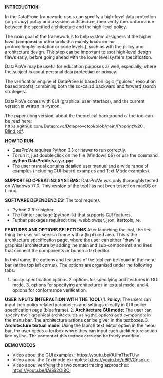
**INTRODUCTION:**

In the DataProVe framework, users can specify a high-level data protection (or privacy) policy and a system architecture, then verify the conformance between the specified architecture and the high-level policy.  

The main goal of the framework is to help system designers at the higher level (compared to other tools that mainly focus on the protocol/implementation or code levels.), such as with the policy and architecture design. This step can be important to spot high-level design flaws early, before going ahead with the lower level system specification. 

DataProVe may be useful for education purposes as well, especially, where the subject is about personal data protection or privacy.  

The verification engine of DataProVe is based on logic ("guided" resolution based proofs), combining both the so-called backward and forward search strategies.

DataProVe comes with GUI (graphical user interface), and the current version is written in Python.  

The paper (long version) about the theoretical background of the tool can be read here: https://github.com/Dataprove/Dataprovetool/blob/main/Preprint%20-Blind.pdf.


**HOW TO RUN:** 
- DataProVe requires Python 3.8 or newer to run correctly. 
- To run it, just double click on the file (Windows OS) or use the command <b>python DataProVe-vx.y.z.pyc </b> 
- The user manual contains detailed user manual and a wide range of examples (including GUI-based examples and Text Mode examples).

**SUPPORTED OPERATING SYSTEMS:** 
DataProVe was only thoroughly tested on Windows 7/10. This version of the tool has not been tested on macOS or Linux. 

**SOFTWARE DEPENDENCIES:**
The tool requires
- Python 3.8 or higher
- The tkinter package (python-tk) that supports GUI features. 
- Further packages required: time, webbrowser, json, itertools, re.

**FEATURES AND OPTIONS SELECTIONS**
After launching the tool, the first thing the user will see is a frame with a (light) red area. This is the architecture specification page, where the user can either "draw" a graphical architecture by adding the main and sub-components and lines that connect the components or launch a text editor.

In this frame, the options and features of the tool can be found in the menu bar (at the top left corner). The options are organised under the following tabs: 
1. policy specification options
    2.	options for specifying architectures in GUI mode, 
    3.	options for specifying architectures in textual mode, and 
    4.	options for conformance verification. 

**USER INPUTS (INTERACTION WITH THE TOOL)**
    1. **Policy**: The users can input their policy related parameters and settings directly in GUI policy specification page (blue frame). 
    2. **Architecture GUI mode**: The user can specify their graphical architectures using the options add component in the menu bar. 
        The architecture actions can be given in the textboxes. 
    3. **Architecture textual mode**: Using the launch text editor option in the menu bar, the user opens a textbox where they can input each architecture action line by line. The           content of this textbox area can be freely modified. 






**DEMO VIDEOS:** 
- Video about the GUI examples : https://youtu.be/0UlmTfseTUw
- Video about the Textmode examples: https://youtu.be/uBKVCnsok-c
- Video about verifying the two contact tracing approaches: https://youtu.be/IAiSS2Ol8OI



